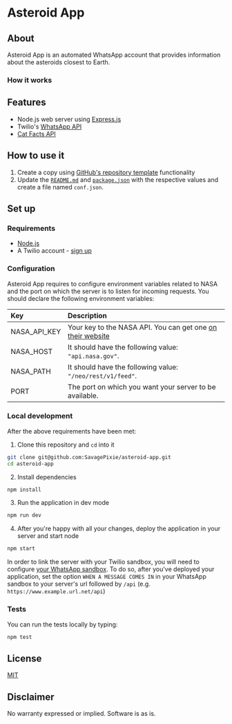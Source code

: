 # Asteroid App

## About

Asteroid App is an automated WhatsApp account that provides information about the asteroids closest to Earth.

### How it works



## Features

- Node.js web server using [Express.js](https://npm.im/express)
- Twilio's [WhatsApp API](https://www.twilio.com/whatsapp)
- [Cat Facts API](https://catfact.ninja/)

## How to use it

1. Create a copy using [GitHub's repository template](https://help.github.com/en/github/creating-cloning-and-archiving-repositories/creating-a-repository-from-a-template) functionality
2. Update the [`README.md`](README.md) and [`package.json`](package.json) with the respective values and create a file named `conf.json`.

## Set up

### Requirements

- [Node.js](https://nodejs.org/)
- A Twilio account - [sign up](https://www.twilio.com/try-twilio)

### Configuration

Asteroid App requires to configure environment variables related to NASA and the port on which the server is to listen for incoming requests. You should declare the following environment variables:

| Key | Description                                                                                                                                                  |
| :---------------- | :----------------------------------------------------------------------------------------------------------------------------------------------------------- |
| NASA_API_KEY | Your key to the NASA API. You can get one [on their website](https://api.nasa.gov/index.html#signUp) |
| NASA_HOST | It should have the following value: `"api.nasa.gov"`. |
| NASA_PATH | It should have the following value: `"/neo/rest/v1/feed"`. |
| PORT | The port on which you want your server to be available. |

### Local development

After the above requirements have been met:

1. Clone this repository and `cd` into it

```bash
git clone git@github.com:SavagePixie/asteroid-app.git
cd asteroid-app
```

2. Install dependencies

```bash
npm install
```

3. Run the application in dev mode

```bash
npm run dev
```

4. After you're happy with all your changes, deploy the application in your server and start node

```bash
npm start
```

In order to link the server with your Twilio sandbox, you will need to configure [your WhatsApp sandbox](https://www.twilio.com/console/sms/whatsapp/sandbox). To do so, after you've deployed your application, set the option `WHEN A MESSAGE COMES IN` in your WhatsApp sandbox to your server's url followed by `/api` (e.g. `https://www.example.url.net/api`)

### Tests

You can run the tests locally by typing:

```bash
npm test
```

## License

[MIT](http://www.opensource.org/licenses/mit-license.html)

## Disclaimer

No warranty expressed or implied. Software is as is.

[twilio]: https://www.twilio.com
